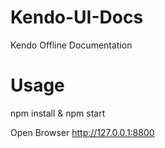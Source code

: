 # Kendo-UI-Docs
Kendo Offline Documentation

# Usage
npm install & npm start

Open Browser http://127.0.0.1:8800
